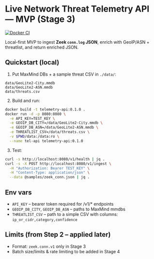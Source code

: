 # Live Network Threat Telemetry API — MVP (Stage 3)

[![Docker CI](https://github.com/shervinhariri/telemetry-api/actions/workflows/docker.yml/badge.svg)](https://github.com/shervinhariri/telemetry-api/actions/workflows/docker.yml)

Local-first MVP to ingest **Zeek `conn.log` JSON**, enrich with GeoIP/ASN + threatlist, and return enriched JSON.

## Quickstart (local)

1) Put MaxMind DBs + a sample threat CSV in `./data/`:
```
data/GeoLite2-City.mmdb
data/GeoLite2-ASN.mmdb
data/threats.csv
```

2) Build and run:
```bash
docker build -t telemetry-api:0.1.0 .
docker run -d -p 8080:8080 \
  -e API_KEY=TEST_KEY \
  -e GEOIP_DB_CITY=/data/GeoLite2-City.mmdb \
  -e GEOIP_DB_ASN=/data/GeoLite2-ASN.mmdb \
  -e THREATLIST_CSV=/data/threats.csv \
  -v $PWD/data:/data:ro \
  --name tel-api telemetry-api:0.1.0
```

3) Test:
```bash
curl -s http://localhost:8080/v1/health | jq .
curl -s -X POST http://localhost:8080/v1/ingest \
  -H "Authorization: Bearer TEST_KEY" \
  -H "Content-Type: application/json" \
  --data @samples/zeek_conn.json | jq .
```

## Env vars

- `API_KEY` – bearer token required for /v1/* endpoints
- `GEOIP_DB_CITY`, `GEOIP_DB_ASN` – paths to MaxMind mmdbs
- `THREATLIST_CSV` – path to a simple CSV with columns: `ip_or_cidr,category,confidence`

## Limits (from Step 2 – applied later)
- Format: `zeek.conn.v1` only in Stage 3
- Batch size/limits & rate limiting to be added in Stage 4
